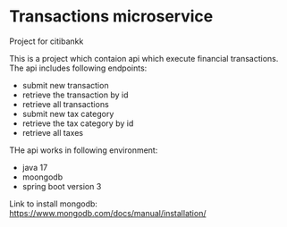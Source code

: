 # Transactions microservice
Project for citibankk

This is a project which contaion api which execute financial transactions.
The api includes following endpoints:
- submit new transaction
- retrieve the transaction by id
- retrieve all transactions
- submit new tax category
- retrieve the tax category by id
- retrieve all taxes

THe api works in following environment:
- java 17
- moongodb
- spring boot version 3

Link to install mongodb: https://www.mongodb.com/docs/manual/installation/

